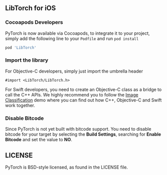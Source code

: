 
## LibTorch for iOS

### Cocoapods Developers

PyTorch is now available via Cocoapods, to integrate it to your project, simply add the following line to your `Podfile` and run `pod install`

```ruby
pod 'LibTorch'
```

### Import the library

For Objective-C developers, simply just import the umbrella header

```
#import <LibTorch/LibTorch.h>
```

For Swift developers, you need to create an Objective-C class as a bridge to call the C++ APIs. We highly recommend you to follow the [Image Classification](https://github.com/pytorch/examples) demo where you can find out how C++, Objective-C and Swift work together. 

### Disable Bitcode 

Since PyTorch is not yet built with bitcode support. You need to disable bitcode for your target by selecting the **Build Settings**, searching for **Enable Bitcode** and set the value to **NO**.

## LICENSE

PyTorch is BSD-style licensed, as found in the LICENSE file.